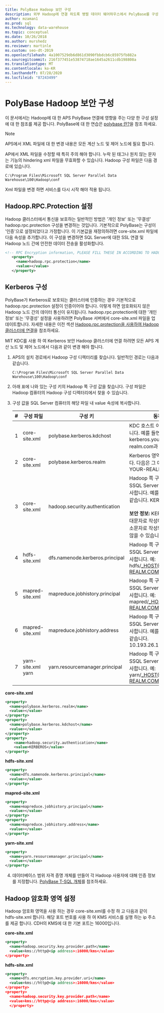 ```yaml
---
title: PolyBase Hadoop 보안 구성
description: 외부 Hadoop에 연결 하도록 병렬 데이터 웨어하우스에서 PolyBase를 구성 하는 방법을 설명 합니다.
author: mzaman1
ms.prod: sql
ms.technology: data-warehouse
ms.topic: conceptual
ms.date: 10/26/2018
ms.author: murshedz
ms.reviewer: martinle
ms.custom: seo-dt-2019
ms.openlocfilehash: 4a1007529db6d861d3090fbbdcb6c85975fb882a
ms.sourcegitcommit: 216f377451e53874718ae1645a2611cdb198808a
ms.translationtype: MT
ms.contentlocale: ko-KR
ms.lasthandoff: 07/28/2020
ms.locfileid: "87243499"
---
```

# <a name="configure-polybase-hadoop-security"></a>PolyBase Hadoop 보안 구성

이 문서에서는 Hadoop에 대 한 APS PolyBase 연결에 영향을 주는 다양 한 구성 설정에 대 한 참조를 제공 합니다. PolyBase에 대 한 연습은 [polybase 란?](configure-polybase-connectivity-to-external-data.md)을 참조 하세요.

> [!NOTE]
> APS에서 XML 파일에 대 한 변경 내용은 모든 계산 노드 및 제어 노드에 필요 합니다.
> 
> AP에서 XML 파일을 수정할 때 특히 주의 해야 합니다. 누락 된 태그나 원치 않는 문자는 기능의 hindering xml 파일을 무효화할 수 있습니다.
> Hadoop 구성 파일은 다음 경로에 있습니다.  
> ```  
> C:\Program Files\Microsoft SQL Server Parallel Data Warehouse\100\Hadoop\conf 
> ``` 
> Xml 파일을 변경 하면 서비스를 다시 시작 해야 적용 됩니다.

## <a name="hadooprpcprotection-setting"></a><a id="rpcprotection"></a> Hadoop.RPC.Protection 설정

Hadoop 클러스터에서 통신을 보호하는 일반적인 방법은 '개인 정보' 또는 '무결성' hadoop.rpc.protection 구성을 변경하는 것입니다. 기본적으로 PolyBase는 구성이 '인증'으로 설정되었다고 가정합니다. 이 기본값을 재정의하려면 core-site.xml 파일에 다음 속성을 추가합니다. 이 구성을 변경하면 SQL Server에 대한 SSL 연결 및 Hadoop 노드 간에 안전한 데이터 전송을 활성화합니다.

```xml
<!-- RPC Encryption information, PLEASE FILL THESE IN ACCORDING TO HADOOP CLUSTER CONFIG -->
   <property>
     <name>hadoop.rpc.protection</name>
     <value></value>
   </property> 
```

## <a name="kerberos-configuration"></a><a id="kerberossettings"></a>Kerberos 구성  

PolyBase가 Kerberos로 보호되는 클러스터에 인증하는 경우 기본적으로 hadoop.rpc.protection 설정이 인증이어야 합니다. 이렇게 하면 암호화되지 않은 Hadoop 노드 간의 데이터 통신이 유지됩니다. hadoop.rpc.protection에 대한 '개인 정보' 또는 '무결성' 설정을 사용하려면 PolyBase 서버에서 core-site.xml 파일을 업데이트합니다. 자세한 내용은 이전 섹션 [Hadoop.rpc.protection을 사용하여 Hadoop 클러스터에 연결](#rpcprotection)을 참조하세요.

MIT KDC를 사용 하 여 Kerberos 보안 Hadoop 클러스터에 연결 하려면 모든 APS 계산 노드 및 제어 노드에서 다음과 같이 변경 해야 합니다.

1. APS의 설치 경로에서 Hadoop 구성 디렉터리를 찾습니다. 일반적인 경로는 다음과 같습니다.  

   ```  
   C:\Program Files\Microsoft SQL Server Parallel Data Warehouse\100\Hadoop\conf  
   ```  

2. 아래 표에 나와 있는 구성 키의 Hadoop 쪽 구성 값을 찾습니다. 구성 파일은 Hadoop 컴퓨터의 Hadoop 구성 디렉터리에서 찾을 수 있습니다.  
   
3. 구성 값을 SQL Server 컴퓨터의 해당 파일 내 value 속성에 복사합니다.  
   
   |**#**|**구성 파일**|**구성 키**|**동작**|  
   |------------|----------------|---------------------|----------|   
   |1|core-site.xml|polybase.kerberos.kdchost|KDC 호스트 이름을 지정합니다. 예를 들면 kerberos.your-realm.com과 같습니다.|  
   |2|core-site.xml|polybase.kerberos.realm|Kerberos 영역을 지정합니다. 다음은 그 예입니다.  YOUR-REALM.COM|  
   |3|core-site.xml|hadoop.security.authentication|Hadoop 쪽 구성을 찾아 SSQL Server 컴퓨터에 복사합니다. 예를 들면 다음과 같습니다. KERBEROS<br></br>**보안 정보:** KERBEROS는 대문자로 작성해야 합니다. 소문자로 작성되면 실행되지 않을 수 있습니다.|   
   |4|hdfs-site.xml|dfs.namenode.kerberos.principal|Hadoop 쪽 구성을 찾아 SSQL Server 컴퓨터에 복사합니다. 예: hdfs/_HOST@YOUR-REALM.COM|  
   |5|mapred-site.xml|mapreduce.jobhistory.principal|Hadoop 쪽 구성을 찾아 SSQL Server 컴퓨터에 복사합니다. 예: mapred/_HOST@YOUR-REALM.COM|  
   |6|mapred-site.xml|mapreduce.jobhistory.address|Hadoop 쪽 구성을 찾아 SSQL Server 컴퓨터에 복사합니다. 예를 들면 다음과 같습니다. 10.193.26.174:10020|  
   |7|yarn-site.xml yarn|yarn.resourcemanager.principal|Hadoop 쪽 구성을 찾아 SSQL Server 컴퓨터에 복사합니다. 예: yarn/_HOST@YOUR-REALM.COM|  

**core-site.xml**
```xml
<property>
  <name>polybase.kerberos.realm</name>
  <value></value>
</property>
<property>
  <name>polybase.kerberos.kdchost</name>
  <value></value>
</property>
<property>
    <name>hadoop.security.authentication</name>
    <value>KERBEROS</value>
</property>
```

**hdfs-site.xml**
```xml
<property>
  <name>dfs.namenode.kerberos.principal</name>
  <value></value> 
</property>
```

**mapred-site.xml**
```xml
<property>
  <name>mapreduce.jobhistory.principal</name>
  <value></value>
</property>
<property>
  <name>mapreduce.jobhistory.address</name>
  <value></value>
</property>
```

**yarn-site.xml**
```xml
<property>
  <name>yarn.resourcemanager.principal</name>
  <value></value>
</property>
```

4. 데이터베이스 범위 자격 증명 개체를 만들어 각 Hadoop 사용자에 대해 인증 정보를 지정합니다. [PolyBase T-SQL 개체](../relational-databases/polybase/polybase-t-sql-objects.md)를 참조하세요.

## <a name="hadoop-encryption-zone-setup"></a><a id="encryptionzone"></a>Hadoop 암호화 영역 설정
Hadoop 암호화 영역을 사용 하는 경우 core-site.xml를 수정 하 고 다음과 같이 hdfs-site.xml 합니다. 해당 포트 번호를 사용 하 여 KMS 서비스를 실행 하는 ip 주소를 제공 합니다. CDH의 KMS에 대 한 기본 포트는 16000입니다.

**core-site.xml**
```xml
<property>
  <name>hadoop.security.key.provider.path</name>
  <value>kms://http@<ip address>:16000/kms</value> 
</property>
```

**hdfs-site.xml**
```xml
<property>
  <name>dfs.encryption.key.provider.uri</name>
  <value>kms://http@<ip address>:16000/kms</value>
</property>
<property>
  <name>hadoop.security.key.provider.path</name>
  <value>kms://http@<ip address>:16000/kms</value>
  </property>
```